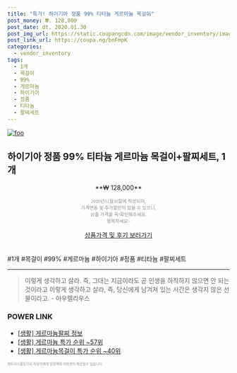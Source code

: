 ```yaml
--- 
title: "특가! 하이기아 정품 99% 티타늄 게르마늄 목걸이" 
post_money: ₩. 128,000 
post_date: dt. 2020.01.30 
post_img_url: https://static.coupangcdn.com/image/vendor_inventory/images/2018/04/08/12/0/c73798d8-b897-424c-aed8-a81b7719f5f1.jpg 
post_link_url: https://coupa.ng/bnFmpK 
categories: 
  - vendor_inventory 
tags: 
  - 1개 
  - 목걸이 
  - 99% 
  - 게르마늄 
  - 하이기아 
  - 정품 
  - 티타늄 
  - 팔찌세트 
--- 
```

[![foo](https://static.coupangcdn.com/image/vendor_inventory/images/2018/04/08/12/0/c73798d8-b897-424c-aed8-a81b7719f5f1.jpg)](https://coupa.ng/bnFmpK) 

## 하이기아 정품 99% 티타늄 게르마늄 목걸이+팔찌세트, 1개 
<p style="text-align: center;">**₩ 128,000**</p> 
<p style="text-align: center;"><span style="color: #898c8f; font-family: Georgia,Times,serif; font-size: 0.75em;">2020년01월30일에 작성되어, <br>가격변동 및 추가할인이 있을 수 있으니,<br> 상품 가격을 꼭!확인해주세요.<br>행복하세요~</span> 
</p>	 
<div markdown="0" style="text-align: center;"><a href="https://coupa.ng/bnFmpK" class="btn btn--success">상품가격 및 후기 보러가기</a></div> 
<br><br> 
  #1개 #목걸이 #99% #게르마늄 #하이기아 #정품 #티타늄 #팔찌세트 
<hr> 

> 이렇게 생각하고 살라. 즉, 그대는 지금이라도 곧 인생을 하직하지 않으면 안 되는 것이라고 이렇게 생각하고 살라, 즉, 당신에게 남겨져 있는 시간은 생각지 않은 선물이라고. - 아우렐리우스 


### POWER LINK

* <a href="https://blog.naver.com/sakai111/221765023093" target="_blank"> [생활] 게르마늄팔찌 정보 </a>
* <a href="https://blog.naver.com/sakai111/221784409066" target="_blank"> [생활] 게르마늄 특가 순위 ~57위</a>
* <a href="https://blog.naver.com/sakai111/221789568600" target="_blank"> [생활] 게르마늄목걸이 특가 순위 ~40위</a>

<span style="color: #898c8f; font-family: Georgia,Times,serif; font-size: 0.55em;">파트너스활동으로 작성자에게 일정액의 커미션이 제공될수 있습니다.</span> 
